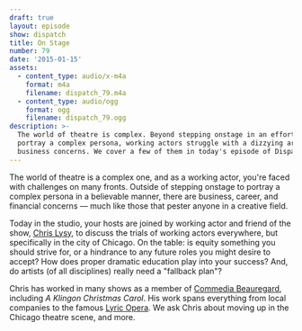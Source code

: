 ```yaml
---
draft: true
layout: episode
show: dispatch
title: On Stage
number: 79
date: '2015-01-15'
assets:
  - content_type: audio/x-m4a
    format: m4a
    filename: dispatch_79.m4a
  - content_type: audio/ogg
    format: ogg
    filename: dispatch_79.ogg
description: >-
  The world of theatre is complex. Beyond stepping onstage in an effort to
  portray a complex persona, working actors struggle with a dizzying array of
  business concerns. We cover a few of them in today's episode of Dispatch.
---
```

The world of theatre is a complex one, and as a working actor, you're faced with challenges on many fronts. Outside of stepping onstage to portray a complex persona in a believable manner, there are business, career, and financial concerns &mdash; much like those that pester anyone in a creative field.

Today in the studio, your hosts are joined by working actor and friend of the show, [Chris Lysy](http://chrislysy.com), to discuss the trials of working actors everywhere, but specifically in the city of Chicago. On the table: is equity something you should strive for, or a hindrance to any future roles you might desire to accept? How does proper dramatic education play into your success? And, do artists (of all disciplines) really need a "fallback plan"?

Chris has worked in many shows as a member of [Commedia Beauregard](http://cbtheatre.org), including *A Klingon Christmas Carol*. His work spans everything from local companies to the famous [Lyric Opera](http://www.lyricopera.org). We ask Chris about moving up in the Chicago theatre scene, and more.